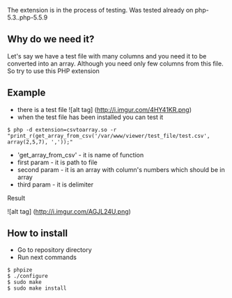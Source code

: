 The extension is in the process of testing.
Was tested already on php-5.3..php-5.5.9

## Why do we need it?

Let's say we have a test file with many columns and you need it to be converted into an array. Although you need only few columns from this file. So try to use this PHP extension

## Example
- there is a test file
![alt tag] (http://i.imgur.com/4HY41KR.png)
- when the test file has beеn installed you can test it
```
$ php -d extension=csvtoarray.so -r "print_r(get_array_from_csv('/var/www/viewer/test_file/test.csv', array(2,5,7), ','));"
```
- 'get_array_from_csv' - it is name of function
- first param - it is path to file
- second param - it is an array with column's numbers which should be in array
- third param - it is delimiter

Result

![alt tag] (http://i.imgur.com/AGJL24U.png)

## How to install
- Go to repository directory
- Run next commands
```
$ phpize
$ ./configure
$ sudo make
$ sudo make install
```
